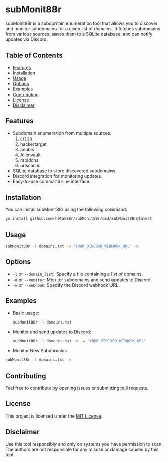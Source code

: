 # subMonit88r

subMonit88r is a subdomain enumeration tool that allows you to discover and monitor subdomains for a given list of domains. It fetches subdomains from various sources, saves them to a SQLite database, and can notify updates via Discord.

## Table of Contents

- [Features](#features)
- [Installation](#installation)
- [Usage](#usage)
- [Options](#options)
- [Examples](#examples)
- [Contributing](#contributing)
- [License](#license)
- [Disclaimer](#disclaimer)

## Features

- Subdomain enumeration from multiple sources.
    1. crt.sh
    2. hackertarget
    3. anubis
    4. Alienvault
    5. rapiddns
    6. urlscan.io
- SQLite database to store discovered subdomains.
- Discord integration for monitoring updates.
- Easy-to-use command-line interface.

## Installation
You can install subMonit88r using the following command: 
```bash
go install github.com/h0tak88r/subMonit88r/cmd/subMonit88r@latest
```
## Usage

```bash
subMonit88r -l domains.txt -w "YOUR_DISCORD_WEBHOOK_URL" -m
```

## Options

- `-l` or `--domain_list`: Specify a file containing a list of domains.
- `-m` or `--monitor`: Monitor subdomains and send updates to Discord.
- `-w` or `--webhook`: Specify the Discord webhook URL.

## Examples

- Basic usage:

  ```bash
  subMonit88r -l domains.txt
  ```

- Monitor and send updates to Discord:
  ```bash
  subMonit88r -l domains.txt -m -w "YOUR_DISCORD_WEBHOOK_URL"
  ```

- Monitor New Subdomains 
```bash
subMonit88r -l domains.txt -m
```

## Contributing

Feel free to contribute by opening issues or submitting pull requests.

## License

This project is licensed under the [MIT License](LICENSE).

## Disclaimer

Use this tool responsibly and only on systems you have permission to scan. The authors are not responsible for any misuse or damage caused by this tool.
